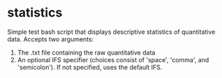 # statistics

Simple test bash script that displays descriptive statistics of quantitative data.
Accepts two arguments:
  1) The .txt file containing the raw quantitative data
  2) An optional IFS specifier (choices consist of 'space', 'comma', and 'semicolon'). If not specified, uses the default IFS.
